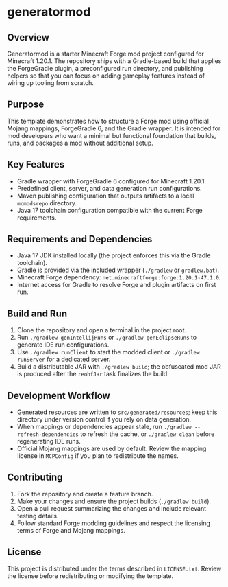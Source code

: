 # generatormod

## Overview
Generatormod is a starter Minecraft Forge mod project configured for Minecraft 1.20.1. The repository ships with a Gradle-based build that applies the ForgeGradle plugin, a preconfigured run directory, and publishing helpers so that you can focus on adding gameplay features instead of wiring up tooling from scratch.

## Purpose
This template demonstrates how to structure a Forge mod using official Mojang mappings, ForgeGradle 6, and the Gradle wrapper. It is intended for mod developers who want a minimal but functional foundation that builds, runs, and packages a mod without additional setup.

## Key Features
- Gradle wrapper with ForgeGradle 6 configured for Minecraft 1.20.1.
- Predefined client, server, and data generation run configurations.
- Maven publishing configuration that outputs artifacts to a local `mcmodsrepo` directory.
- Java 17 toolchain configuration compatible with the current Forge requirements.

## Requirements and Dependencies
- Java 17 JDK installed locally (the project enforces this via the Gradle toolchain).
- Gradle is provided via the included wrapper (`./gradlew` or `gradlew.bat`).
- Minecraft Forge dependency: `net.minecraftforge:forge:1.20.1-47.1.0`.
- Internet access for Gradle to resolve Forge and plugin artifacts on first run.

## Build and Run
1. Clone the repository and open a terminal in the project root.
2. Run `./gradlew genIntellijRuns` or `./gradlew genEclipseRuns` to generate IDE run configurations.
3. Use `./gradlew runClient` to start the modded client or `./gradlew runServer` for a dedicated server.
4. Build a distributable JAR with `./gradlew build`; the obfuscated mod JAR is produced after the `reobfJar` task finalizes the build.

## Development Workflow
- Generated resources are written to `src/generated/resources`; keep this directory under version control if you rely on data generation.
- When mappings or dependencies appear stale, run `./gradlew --refresh-dependencies` to refresh the cache, or `./gradlew clean` before regenerating IDE runs.
- Official Mojang mappings are used by default. Review the mapping license in `MCPConfig` if you plan to redistribute the names.

## Contributing
1. Fork the repository and create a feature branch.
2. Make your changes and ensure the project builds (`./gradlew build`).
3. Open a pull request summarizing the changes and include relevant testing details.
4. Follow standard Forge modding guidelines and respect the licensing terms of Forge and Mojang mappings.

## License
This project is distributed under the terms described in `LICENSE.txt`. Review the license before redistributing or modifying the template.

